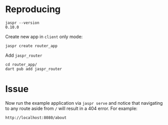 # Reproducing

```
jaspr --version
0.10.0
```

Create new app in `client` only mode:

```
jaspr create router_app
```

Add `jaspr_router`

```
cd router_app/
dart pub add jaspr_router
```

# Issue

Now run the example application via `jaspr serve` and notice that navigating to any route aside from `/` will result in a 404 error. For example:

```
http://localhost:8080/about
```